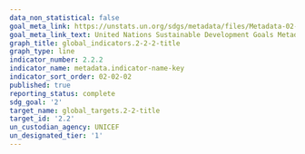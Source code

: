 ```yaml
---
data_non_statistical: false
goal_meta_link: https://unstats.un.org/sdgs/metadata/files/Metadata-02-02-02a.pdf
goal_meta_link_text: United Nations Sustainable Development Goals Metadata (pdf 232kB)
graph_title: global_indicators.2-2-2-title
graph_type: line
indicator_number: 2.2.2
indicator_name: metadata.indicator-name-key
indicator_sort_order: 02-02-02
published: true
reporting_status: complete
sdg_goal: '2'
target_name: global_targets.2-2-title
target_id: '2.2'
un_custodian_agency: UNICEF
un_designated_tier: '1'
---
```

